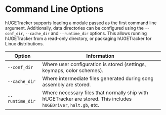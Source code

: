 # Command Line Options

hUGETracker supports loading a module passed as the first command line argument. Additionally, data directories can be configured using the `--conf_dir`, `--cache_dir` and `--runtime_dir` options. This allows running hUGETracker from a read-only directory, or packaging hUGETracker for Linux distributions.

| Option          | Information                                                                                                       |
|-----------------|-------------------------------------------------------------------------------------------------------------------|
| `--conf_dir`    | Where user configuration is stored (settings, keymaps, color schemes).                                            |
| `--cache_dir`   | Where intermediate files generated during song assembly are stored.                                               |
| `--runtime_dir` | Where necessary files that normally ship with hUGETracker are stored. This includes `hUGEDriver`, `halt.gb`, etc. |
